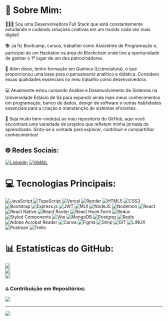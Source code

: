 # 💫 Sobre Mim:
🙋🏻‍♀️ Sou uma Desenvolvedora Full Stack que está constantemente estudando e codando soluções criativas em um mundo cada vez mais digital! <br><br>📚 Já fiz Bootcamp, cursos, trabalhei como Assistente de Programação e, participei de um Hackaton na área do Blockchain onde tive a oportunidade de ganhar o 1º lugar de um dos patrocinadores.<br><br>🧪 Além disso, tenho formação em Química (Licenciatura), o que proporcionou uma base para o pensamento analítico e didática. Considero essas qualidades essenciais no meu trabalho como desenvolvedora.<br><br>💻 Atualmente estou cursando Análise e Desenvolvimento de Sistemas na Universidade Estácio de Sá para expandir ainda mais meus conhecimentos em programação, banco de dados, design de software e outras habilidades essenciais para a criação e manutenção de sistemas eficientes.<br><br>🚀 Seja muito bem-vindo(a) ao meu repositório do GitHub, aqui você encontrará uma variedade de projetos que refletem minha jornada de aprendizado. Sinta-se à vontade para explorar, contribuir e compartilhar conhecimentos! 


## 🌐 Redes Sociais:
[![LinkedIn](https://img.shields.io/badge/LinkedIn-%230077B5.svg?logo=linkedin&logoColor=white)](https://www.linkedin.com/in/julianapereira-dev/)
[![GMAIL](https://img.shields.io/badge/Gmail-D14836?style=for-the-badge&logo=gmail&logoColor=white)](julianapereira.dev@gmail.com) 

# 💻 Tecnologias Principais:
![JavaScript](https://img.shields.io/badge/javascript-%23323330.svg?style=flat&logo=javascript&logoColor=%23F7DF1E) ![TypeScript](https://img.shields.io/badge/typescript-%23007ACC.svg?style=flat&logo=typescript&logoColor=white) ![Vercel](https://img.shields.io/badge/vercel-%23000000.svg?style=flat&logo=vercel&logoColor=white) ![Render](https://img.shields.io/badge/Render-%46E3B7.svg?style=flat&logo=render&logoColor=white) ![HTML5](https://img.shields.io/badge/html5-%23E34F26.svg?style=flat&logo=html5&logoColor=white) ![CSS3](https://img.shields.io/badge/css3-%231572B6.svg?style=flat&logo=css3&logoColor=white) ![Bootstrap](https://img.shields.io/badge/bootstrap-%238511FA.svg?style=flat&logo=bootstrap&logoColor=white) ![Express.js](https://img.shields.io/badge/express.js-%23404d59.svg?style=flat&logo=express&logoColor=%2361DAFB) ![JWT](https://img.shields.io/badge/JWT-black?style=flat&logo=JSON%20web%20tokens) ![MUI](https://img.shields.io/badge/MUI-%230081CB.svg?style=flat&logo=mui&logoColor=white) ![NodeJS](https://img.shields.io/badge/node.js-6DA55F?style=flat&logo=node.js&logoColor=white) ![Nodemon](https://img.shields.io/badge/NODEMON-%23323330.svg?style=flat&logo=nodemon&logoColor=%BBDEAD) ![React](https://img.shields.io/badge/react-%2320232a.svg?style=flat&logo=react&logoColor=%2361DAFB) ![React Native](https://img.shields.io/badge/react_native-%2320232a.svg?style=flat&logo=react&logoColor=%2361DAFB) ![React Router](https://img.shields.io/badge/React_Router-CA4245?style=flat&logo=react-router&logoColor=white) ![React Hook Form](https://img.shields.io/badge/React%20Hook%20Form-%23EC5990.svg?style=flat&logo=reacthookform&logoColor=white) ![Redux](https://img.shields.io/badge/redux-%23593d88.svg?style=flat&logo=redux&logoColor=white) ![Styled Components](https://img.shields.io/badge/styled--components-DB7093?style=flat&logo=styled-components&logoColor=white) ![Vite](https://img.shields.io/badge/vite-%23646CFF.svg?style=flat&logo=vite&logoColor=white) ![MongoDB](https://img.shields.io/badge/MongoDB-%234ea94b.svg?style=flat&logo=mongodb&logoColor=white) ![Postgres](https://img.shields.io/badge/postgres-%23316192.svg?style=flat&logo=postgresql&logoColor=white) ![Redis](https://img.shields.io/badge/redis-%23DD0031.svg?style=flat&logo=redis&logoColor=white) ![Adobe Acrobat Reader](https://img.shields.io/badge/Adobe%20Acrobat%20Reader-EC1C24.svg?style=flat&logo=Adobe%20Acrobat%20Reader&logoColor=white) ![Canva](https://img.shields.io/badge/Canva-%2300C4CC.svg?style=flat&logo=Canva&logoColor=white) ![Figma](https://img.shields.io/badge/figma-%23F24E1E.svg?style=flat&logo=figma&logoColor=white) ![Gimp](https://img.shields.io/badge/Gimp-657D8B?style=flat&logo=gimp&logoColor=FFFFFF) ![GIT](https://img.shields.io/badge/Git-fc6d26?style=flat&logo=git&logoColor=white) ![LINUX](https://img.shields.io/badge/Linux-FCC624?style=flat&logo=linux&logoColor=black) ![Postman](https://img.shields.io/badge/Postman-FF6C37?style=flat&logo=postman&logoColor=white) ![Trello](https://img.shields.io/badge/Trello-%23026AA7.svg?style=flat&logo=Trello&logoColor=white)
# 📊 Estatísticas do GitHub:
![](https://github-readme-stats.vercel.app/api?username=julianapereiradev&theme=dark&hide_border=true&include_all_commits=true&count_private=false)<br/>
![](https://github-readme-streak-stats.herokuapp.com/?user=julianapereiradev&theme=dark&hide_border=true)<br/>
![](https://github-readme-stats.vercel.app/api/top-langs/?username=julianapereiradev&theme=dark&hide_border=true&include_all_commits=true&count_private=false&layout=compact)

### 🔝 Contribuição em Repositórios:
![](https://github-contributor-stats.vercel.app/api?username=julianapereiradev&limit=5&theme=dark&combine_all_yearly_contributions=true)

---
[![](https://visitcount.itsvg.in/api?id=julianapereiradev&icon=0&color=0)](https://visitcount.itsvg.in)

<!-- Proudly created with GPRM ( https://gprm.itsvg.in ) -->

